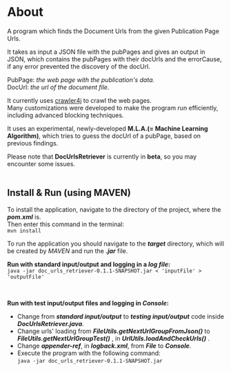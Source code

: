 About
=====

A program which finds the Document Urls from the given Publication Page Urls.<br/>

It takes as input a JSON file with the pubPages and gives an output in JSON, which contains the pubPages with their docUrls and the errorCause, if any error prevented the discovery of the docUrl.<br/>

PubPage: *the web page with the publication's data.*<br/> 
DocUrl: *the url of the document file.*<br/>

It currently uses [crawler4j](https://github.com/yasserg/crawler4j) to crawl the web pages.<br/>
Many customizations were developed to make the program run efficiently, including advanced blocking techniques.<br/>

It uses an experimental, newly-developed **M.L.A.(= Machine Learning Algorithm)**, which tries to guess the docUrl of a pubPage, based on previous findings.<br/>

Please note that **DocUrlsRetriever** is currently in **beta**, so you may encounter some issues.<br/>
<br/>

Install & Run (using MAVEN)
---------------------------

To install the application, navigate to the directory of the project, where the ***pom.xml*** is.<br/>
Then enter this command in the terminal:<br/>
``mvn install``<br/>

To run the application you should navigate to the ***target*** directory, which will be created by *MAVEN* and run the ***.jar*** file.<br/> 

**Run with standard input/output and logging in a *log file*:**<br/>
``java -jar doc_urls_retriever-0.1.1-SNAPSHOT.jar < 'inputFile' > 'outputFile'``<br/>

<br/>

**Run with test input/output files and logging in *Console*:**<br/>
- Change from ***standard input/output*** to ***testing input/output*** code inside ***DocUrlsRetriever.java***.<br/>
- Change urls' loading from ***FileUtils.getNextUrlGroupFromJson()*** to ***FileUtils.getNextUrlGroupTest()*** , in ***UrlUtils.loadAndCheckUrls()*** .<br/>
- Change ***appender-ref***, in ***logback.xml***, from ***File*** to ***Console***.<br/>
- Execute the program with the following command:<br/>
``java -jar doc_urls_retriever-0.1.1-SNAPSHOT.jar``